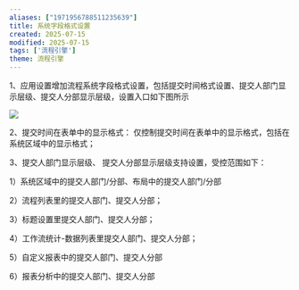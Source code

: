 ```yaml
---
aliases: ["1971956788511235639"]
title: 系统字段格式设置
created: 2025-07-15
modified: 2025-07-15
tags: ['流程引擎']
theme: 流程引擎
---
```


1、应用设置增加流程系统字段格式设置，包括提交时间格式设置、提交人部门显示层级、提交人分部显示层级，设置入口如下图所示

![](4110850e0dc59bd0cfc0ef9c5d4cd59a.jpg)

2、提交时间在表单中的显示格式： 仅控制提交时间在表单中的显示格式，包括在系统区域中的显示格式；

3、提交人部门显示层级、 提交人分部显示层级支持设置，受控范围如下：

1）系统区域中的提交人部门/分部、布局中的提交人部门/分部

2）流程列表里的提交人部门、提交人分部；

3）标题设置里提交人部门、提交人分部；

4）工作流统计-数据列表里提交人部门、提交人分部；

5）自定义报表中的提交人部门、提交人分部

6）报表分析中的提交人部门、提交人分部